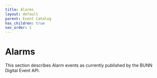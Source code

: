 ```yaml
---
title: Alarms
layout: default
parent: Event Catalog
has_children: true
nav_order: 1
---
```


# Alarms

This section describes Alarm events as currently published by the BUNN Digital Event API.

